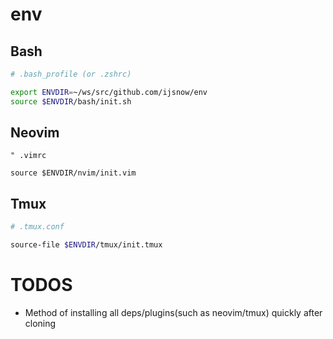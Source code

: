 # env

## Bash

```bash
# .bash_profile (or .zshrc)

export ENVDIR=~/ws/src/github.com/ijsnow/env
source $ENVDIR/bash/init.sh
```

## Neovim

```vim
" .vimrc

source $ENVDIR/nvim/init.vim
```

## Tmux

```bash
# .tmux.conf

source-file $ENVDIR/tmux/init.tmux
```

# TODOS

* Method of installing all deps/plugins(such as neovim/tmux) quickly after cloning

